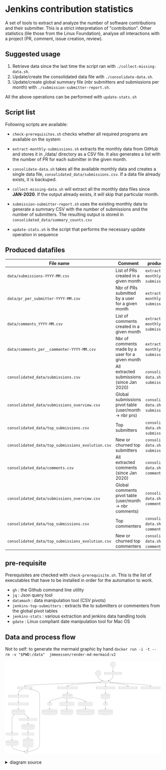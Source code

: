 # Jenkins contribution statistics

A set of tools to extract and analyze the number of software contributions and their submitter.
This is a strict interpretation of "contribution". Other statistics (lile those from the Linux Foundation), analyse *all* interactions with a project (PR, comment, issue creation, review).

## Suggested usage

1. Retrieve data since the last time the script ran with `./collect-missing-data.sh`.
1. Update/create the consolidated data file with `./consolidate-data.sh`.
1. Update/create global summary file (nbr submitters and submissions per month) with `./submission-submitter-report.sh`.

All the above operations can be performed with `update-stats.sh`

## Script list

Following scripts are available:
- `check-prerequisites.sh` checks whether all required programs are available on the system
- `extract-monthly-submissions.sh` extracts the monthly data from GitHub and stores it in ,/data/ directory as a CSV file. It also generates a list with the number of PR for each submitter in the given month.
- `consolidate-data.sh` takes all the available monthly data and creates a single data file, `consolidated_data/submissions.csv`. If a data file already exists, it is backuped.
- `collect-missing-data.sh` will extract all the monthly data files since **JAN-2020**. If the output already exists, it will skip that particular month.
- `submission-submitter-report.sh` uses the existing monthly data to generate a summary CSV with the number of submissions and the number of submitters. The resulting output is stored in `consolidated_data/summary_counts.csv`

- `update-stats.sh` is the script that performs the necessary update operation in sequence

## Produced datafiles

| File name | Comment | produced by |
| -------------------------------------------- | ------------------------------------------------ | -------------------------------- |
| `data/submissions-YYYY-MM.csv`               | List of PRs created in a given month             | `extract-monthly-submissions.sh` |
| `data/pr_per_submitter-YYYY-MM.csv`          | Nbr of PRs submitted by a user for a given month | `extract-monthly-submissions.sh` |
| `data/comments_YYYY-MM.csv`                  | List of comments created in a given month        | `extract-monthly-submissions.sh` |
| `data/comments_per__commenter-YYYY-MM.csv`   | Nbr of comments made by a user for a given month | `extract-monthly-submissions.sh` |
| `consolidated_data/submissions.csv`          | All extracted submissions (since Jan 2020)       | `consolidate-data.sh submissions` |
| `consolidated_data/submissions_overview.csv` | Global submissions pivot table (user/month -> nbr prs)   | `consolidate-data.sh submissions` |
| `consolidated_data/top_submissions.csv`      | Top submitters                                           | `consolidate-data.sh submissions` |
| `consolidated_data/top_submissions_evolution.csv` | New or churned top submitters                       | `consolidate-data.sh submissions` |
| `consolidated_data/comments.csv`             | All extracted comments (since Jan 2020)                  | `consolidate-data.sh comments` |
| `consolidated_data/submissions_overview.csv` | Global comments pivot table (user/month -> nbr comments) | `consolidate-data.sh comments` |
| `consolidated_data/top_submissions.csv`      | Top commenters                                           | `consolidate-data.sh comments` |
| `consolidated_data/top_submissions_evolution.csv` | New or churned top commenters                       | `consolidate-data.sh comments` |


## pre-requisite

Prerequisites are checked with `check-prerequisite.sh`. 
This is the list of executables that have to be installed in order for the automation to work.

- `gh` : the Github command line utility
- `jq` : Json query tool
- `datamash` : data manipulation tool (CSV pivots)
- `jenkins-top-submitters` : extracts the to submitters or commenters from the global pivot tables
- `jenkins-stats` : various extraction and jenkins data handling tools
- `gdate` : Linux compliant date manipulation tool for Mac OS

## Data and process flow

Not to self: to generate the mermaid graphic by hand `docker run -i -t --rm -v "$PWD:/data"  jmmeessen/render-md-mermaid:v2`

![data & process flowchart](flowchart.svg)
<details>
  <summary>diagram source</summary>
  This details block is collapsed by default when viewed in GitHub. This hides the mermaid graph definition, while the rendered image
  linked above is shown. The details tag has to follow the image tag. (newlines allowed)


```mermaid
flowchart TD
	start1(("`Start
	(others)
	 `"))

    start2(("`Start
    (jenkins)
     `"))

    extract_end((End))

    %% Processes

	A[[update-benchmark-stats.sh]]
	B[[update-stats.sh]]
    C[[collect-missing-data.sh]]
    D[[consolidate-data.sh submissions]]
    E[[consolidate-data.sh comments]]
    F[[submission-submitter-report.sh]]
    G[[comment-commenter-report.sh]]
    extracData[[extract-montlhly-submissions.sh]]
    get_submitters{{"jenkins-stats get submitters {org}"}}
    get_commenters{{"jenkins-stats get commenters"}}
    top_extract{{jenkins-top-submitters </br> extract}}
    top_compare{{jenkins-top-submitters </br>compare}}

    %% data files
    submission_month[(submission_YYMM.csv)]
    monththlyPivot_submit[(pr_per_submitter.csv)]
    comments_month[(comments_YYMM.csv)]
    monththlyPivot_comment[(comments_per_</br>_commenter.csv)]
    global_submissions[(submissions.csv)]
    global_submissionsOverview[(submissions_overview.csv)]
    top_submission[(top_submissions.csv)]
    top_submission_evol[(top_submissions_evolution.csv)]

    global_comments[(comments.csv)]
    global_commentsOverview[(comments_overview.csv)]

    % legend
    legend_app[[Application </br>or script]]
    legend_sub{{sub routine}}
    legend_data[(data file)]
    legend_app --> legend_sub -.-> legend_data

    %% pivot processes
    monthlypivot_subm{{pivot monthly data}}
    monthlypivot_comment{{pivot monthly data}}
    subm_overview_pivot{{pivot}}
    comment_overview_pivot{{pivot}}

    
    % flow
	start1 --> A -- loops through orgs --> B
	start2 --> B
    B --> C -- monthly data missing ? --> extracData  --> get_submitters
    get_submitters -.-> submission_month --> monthlypivot_subm -.-> monththlyPivot_submit --> extract_end --> C
    submission_month --> get_commenters -.-> comments_month --> monthlypivot_comment -.-> monththlyPivot_comment --> extract_end
    B --> D -.-> global_submissions
    global_submissions --> subm_overview_pivot -.-> global_submissionsOverview
    global_submissions --> top_extract --> top_submission
    global_submissions --> top_compare --> top_submission_evol
    B --> E -.-> global_comments --> comment_overview_pivot -.-> global_commentsOverview
    B --> F 
    B --> G
```
</details>